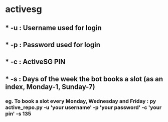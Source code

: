 # activesg

## * -u : Username used for login
## * -p : Password used for login
## * -c : ActiveSG PIN
## * -s : Days of the week the bot books a slot (as an index, Monday-1, Sunday-7)

### eg. **To book a slot every Monday, Wednesday and Friday** : py active_repo.py -u 'your username' -p 'your password' -c 'your pin' -s 135 
